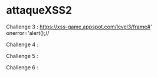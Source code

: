 # attaqueXSS2


Challenge 3 : https://xss-game.appspot.com/level3/frame#' onerror='alert();//

Challenge 4 :

Challenge 5 :

Challenge 6 :
